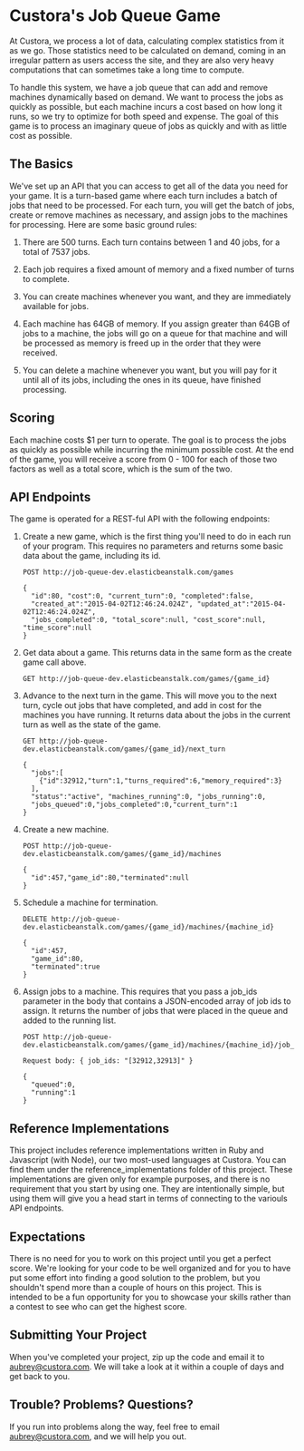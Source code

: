 # Custora's Job Queue Game #

At Custora, we process a lot of data, calculating complex statistics from it as we go.
Those statistics need to be calculated on demand, coming in an irregular pattern as users
access the site, and they are also very heavy computations that can sometimes take a long
time to compute.

To handle this system, we have a job queue that can add and remove machines dynamically
based on demand. We want to process the jobs as quickly as possible, but each machine
incurs a cost based on how long it runs, so we try to optimize for both speed and expense.
The goal of this game is to process an imaginary queue of jobs as quickly and with as little
cost as possible.

## The Basics ##

We've set up an API that you can access to get all of the data you need for your game. It is
a turn-based game where each turn includes a batch of jobs that need to be processed. For
each turn, you will get the batch of jobs, create or remove machines as necessary, and assign
jobs to the machines for processing. Here are some basic ground rules:

1. There are 500 turns. Each turn contains between 1 and 40 jobs, for a total of 7537 jobs.

2. Each job requires a fixed amount of memory and a fixed number of turns to complete.

3. You can create machines whenever you want, and they are immediately available for jobs.

4. Each machine has 64GB of memory. If you assign greater than 64GB of jobs to a machine, the jobs will go on a queue for that machine and will be processed as memory is freed up in the order that they were received.

5. You can delete a machine whenever you want, but you will pay for it until all of its jobs, including the ones in its queue, have finished processing.

## Scoring ##

Each machine costs $1 per turn to operate. The goal is to process the jobs as quickly as
possible while incurring the minimum possible cost. At the end of the game, you will receive
a score from 0 - 100 for each of those two factors as well as a total score, which is the
sum of the two.

## API Endpoints ##

The game is operated for a REST-ful API with the following endpoints:

1. Create a new game, which is the first thing you'll need to do in each run of your program.
This requires no parameters and returns some basic data about the game, including its id.

    ```
    POST http://job-queue-dev.elasticbeanstalk.com/games

    {
      "id":80, "cost":0, "current_turn":0, "completed":false,
      "created_at":"2015-04-02T12:46:24.024Z", "updated_at":"2015-04-02T12:46:24.024Z",
      "jobs_completed":0, "total_score":null, "cost_score":null, "time_score":null
    }
    ```

2. Get data about a game. This returns data in the same form as the create game call above.

    ```
    GET http://job-queue-dev.elasticbeanstalk.com/games/{game_id}
    ```

3. Advance to the next turn in the game. This will move you to the next turn, cycle out
jobs that have completed, and add in cost for the machines you have running. It returns
data about the jobs in the current turn as well as the state of the game.

    ```
    GET http://job-queue-dev.elasticbeanstalk.com/games/{game_id}/next_turn

    {
      "jobs":[
        {"id":32912,"turn":1,"turns_required":6,"memory_required":3}
      ],
      "status":"active", "machines_running":0, "jobs_running":0,
      "jobs_queued":0,"jobs_completed":0,"current_turn":1
    }
    ```

4. Create a new machine.

    ```
    POST http://job-queue-dev.elasticbeanstalk.com/games/{game_id}/machines

    {
      "id":457,"game_id":80,"terminated":null
    }
    ```

5. Schedule a machine for termination.

    ```
    DELETE http://job-queue-dev.elasticbeanstalk.com/games/{game_id}/machines/{machine_id}

    {
      "id":457,
      "game_id":80,
      "terminated":true
    }
    ```

6. Assign jobs to a machine. This requires that you pass a job_ids parameter in the body that contains a JSON-encoded array of job ids to assign. It returns the number of jobs that were placed in the queue and added to the running list.

    ```
    POST http://job-queue-dev.elasticbeanstalk.com/games/{game_id}/machines/{machine_id}/job_assignments

    Request body: { job_ids: "[32912,32913]" }

    {
      "queued":0,
      "running":1
    }
    ```

## Reference Implementations ##

This project includes reference implementations written in Ruby and Javascript (with Node),
our two most-used languages at Custora. You can find them under the reference_implementations
folder of this project. These implementations are given only for example purposes, and there
is no requirement that you start by using one. They are intentionally simple, but using them
will give you a head start in terms of connecting to the variouls API endpoints.

## Expectations ##

There is no need for you to work on this project until you get a perfect score. We're looking
for your code to be well organized and for you to have put some effort into finding a good
solution to the problem, but you shouldn't spend more than a couple of hours on this project.
This is intended to be a fun opportunity for you to showcase your skills rather than a
contest to see who can get the highest score.

## Submitting Your Project ##

When you've completed your project, zip up the code and email it to aubrey@custora.com. We
will take a look at it within a couple of days and get back to you.

## Trouble? Problems? Questions? ##

If you run into problems along the way, feel free to email aubrey@custora.com, and we will
help you out.

